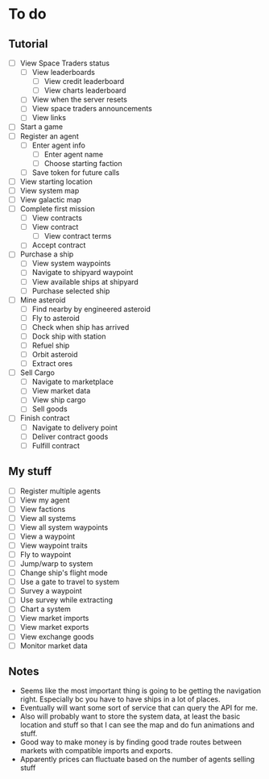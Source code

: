 # To do

## Tutorial

- [ ] View Space Traders status
  - [ ] View leaderboards
    - [ ] View credit leaderboard
    - [ ] View charts leaderboard
  - [ ] View when the server resets
  - [ ] View space traders announcements
  - [ ] View links
- [ ] Start a game
- [ ] Register an agent
  - [ ] Enter agent info
    - [ ] Enter agent name
    - [ ] Choose starting faction
  - [ ] Save token for future calls
- [ ] View starting location
- [ ] View system map
- [ ] View galactic map
- [ ] Complete first mission
  - [ ] View contracts
  - [ ] View contract
    - [ ] View contract terms
  - [ ] Accept contract
- [ ] Purchase a ship
  - [ ] View system waypoints
  - [ ] Navigate to shipyard waypoint
  - [ ] View available ships at shipyard
  - [ ] Purchase selected ship
- [ ] Mine asteroid
  - [ ] Find nearby by engineered asteroid
  - [ ] Fly to asteroid
  - [ ] Check when ship has arrived
  - [ ] Dock ship with station
  - [ ] Refuel ship
  - [ ] Orbit asteroid
  - [ ] Extract ores
- [ ] Sell Cargo
  - [ ] Navigate to marketplace
  - [ ] View market data
  - [ ] View ship cargo
  - [ ] Sell goods
- [ ] Finish contract
  - [ ] Navigate to delivery point
  - [ ] Deliver contract goods
  - [ ] Fulfill contract

## My stuff

- [ ] Register multiple agents
- [ ] View my agent
- [ ] View factions
- [ ] View all systems
- [ ] View all system waypoints
- [ ] View a waypoint
- [ ] View waypoint traits
- [ ] Fly to waypoint
- [ ] Jump/warp to system
- [ ] Change ship's flight mode
- [ ] Use a gate to travel to system
- [ ] Survey a waypoint
- [ ] Use survey while extracting
- [ ] Chart a system
- [ ] View market imports
- [ ] View market exports
- [ ] View exchange goods
- [ ] Monitor market data

## Notes

- Seems like the most important thing is going to be getting the navigation
  right. Especially bc you have to have ships in a lot of places.
- Eventually will want some sort of service that can query the API for me.
- Also will probably want to store the system data, at least the basic location
  and stuff so that I can see the map and do fun animations and stuff.
- Good way to make money is by finding good trade routes between markets with
  compatible imports and exports.
- Apparently prices can fluctuate based on the number of agents selling stuff
